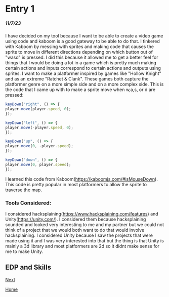 # Entry 1
##### 11/7/23

  I have decided on my tool because I want to be able to create a video game using code and kaboom is a good gateway to be able to do that. I tinkered with Kaboom by messing with sprites and making code that causes the sprite to move in different directions depending on which button out of "wasd" is pressed. I did this because it allowed me to get a better feel for things that I would be doing a lot in a game which is pretty much making certain actions and inputs correspond to certain actions and outputs using sprites. I want to make a platformer inspired by games like "Hollow Knight" and as an extreme "Ratchet & Clank". These games both capture the platformer genre on a more simple side and on a more complex side. This is the code that I came up with to make a sprite move when w,a,s, or d are pressed:

  ```js
keyDown("right", () => {
  player.move(player.speed, 0);
});

keyDown("left", () => {
  player.move(-player.speed, 0);
});

keyDown("up", () => {
  player.move(0, -player.speed);
});

keyDown("down", () => {
  player.move(0, player.speed);
});
```
I learned this code from Kaboom(https://kaboomjs.com/#isMouseDown). This code is pretty popular in most platformers to allow the sprite to traverse the map.

### Tools Considered: 
I considered hacksplaining(https://www.hacksplaining.com/features) and Unity(https://unity.com/). I considered them because hacksplaining sounded and looked very interesting to me and my partner but we could not think of a project that we would both want to do that would involve hacksplaining. I considered Unity because I saw the projects that were made using it and I was very interested into that but the thing is that Unity is mainly a 3d library and most platformers are 2d so it didnt make sense for me to make Unity.


## EDP and Skills



[Next](entry02.md)

[Home](../README.md)

